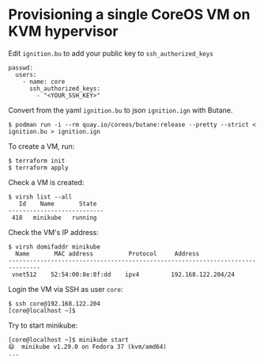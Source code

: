 # Provisioning a single CoreOS VM on KVM hypervisor

Edit `ignition.bu` to add your public key to `ssh_authorized_keys`
```
passwd:
  users:
    - name: core
      ssh_authorized_keys:
        - "<YOUR_SSH_KEY>"
```

Convert from the yaml `ignition.bu` to json `ignition.ign` with Butane.
```
$ podman run -i --rm quay.io/coreos/butane:release --pretty --strict < ignition.bu > ignition.ign
```

To create a VM, run:
```
$ terraform init
$ terraform apply
```

Check a VM is created:
```
$ virsh list --all
   Id    Name       State
---------------------------
 418   minikube   running
```

Check the VM's IP address:
```
$ virsh domifaddr minikube
  Name       MAC address          Protocol     Address
-------------------------------------------------------------------------------
 vnet512    52:54:00:8e:8f:dd    ipv4         192.168.122.204/24
```

Login the VM via SSH as user `core`:
```
$ ssh core@192.168.122.204
[core@localhost ~]$ 
```

Try to start minikube:
```
[core@localhost ~]$ minikube start
😄  minikube v1.29.0 on Fedora 37 (kvm/amd64)
...
```

